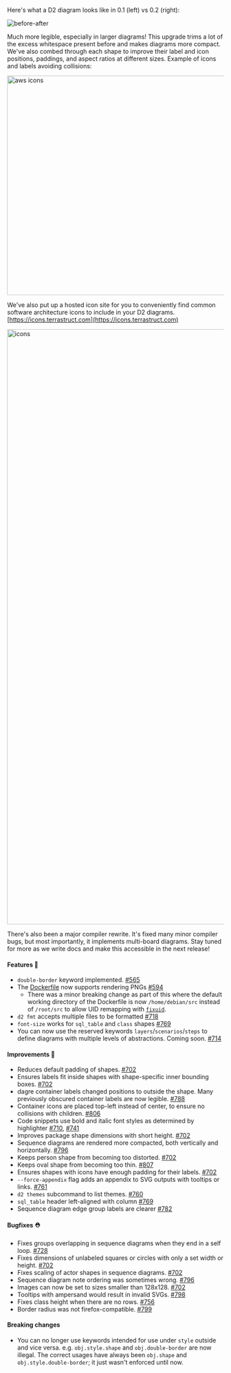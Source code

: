 Here's what a D2 diagram looks like in 0.1 (left) vs 0.2 (right):

![before-after](https://user-images.githubusercontent.com/3120367/218556631-829047e5-e2f7-43e5-b98e-e81b4f76bdb2.jpg)


Much more legible, especially in larger diagrams! This upgrade trims a lot of the excess whitespace present before and makes diagrams more compact. We've also combed through each shape to improve their label and icon positions, paddings, and aspect ratios at different sizes. Example of icons and labels avoiding collisions:

<img width="509" alt="aws icons" src="https://user-images.githubusercontent.com/3120367/218557539-0e9ef284-363c-43d6-bc8d-157768a57aca.png">

We've also put up a hosted icon site for you to conveniently find common software architecture icons to include in your D2 diagrams. [https://icons.terrastruct.com](https://icons.terrastruct.com)

<img width="1380" alt="icons" src="https://user-images.githubusercontent.com/3120367/218560291-a9123142-5840-4fbe-95f7-78b1b539cc23.png">

There's also been a major compiler rewrite. It's fixed many minor compiler bugs, but most importantly, it implements multi-board diagrams. Stay tuned for more as we write docs and make this accessible in the next release!


#### Features 🚀

- `double-border` keyword implemented. [#565](https://github.com/terrastruct/d2/pull/565)
- The [Dockerfile](./docs/INSTALL.md#docker) now supports rendering PNGs [#594](https://github.com/terrastruct/d2/issues/594)
  - There was a minor breaking change as part of this where the default working directory of the Dockerfile is now `/home/debian/src` instead of `/root/src` to allow UID remapping with [`fixuid`](https://github.com/boxboat/fixuid).
- `d2 fmt` accepts multiple files to be formatted [#718](https://github.com/terrastruct/d2/issues/718)
- `font-size` works for `sql_table` and `class` shapes [#769](https://github.com/terrastruct/d2/issues/769)
- You can now use the reserved keywords `layers`/`scenarios`/`steps` to define diagrams with multiple levels of abstractions. Coming soon. [#714](https://github.com/terrastruct/d2/pull/714)

#### Improvements 🧹

- Reduces default padding of shapes. [#702](https://github.com/terrastruct/d2/pull/702)
- Ensures labels fit inside shapes with shape-specific inner bounding boxes. [#702](https://github.com/terrastruct/d2/pull/702)
- dagre container labels changed positions to outside the shape. Many previously obscured container labels are now legible. [#788](https://github.com/terrastruct/d2/pull/788)
- Container icons are placed top-left instead of center, to ensure no collisions with children. [#806](https://github.com/terrastruct/d2/pull/806)
- Code snippets use bold and italic font styles as determined by highlighter [#710](https://github.com/terrastruct/d2/issues/710), [#741](https://github.com/terrastruct/d2/issues/741)
- Improves package shape dimensions with short height. [#702](https://github.com/terrastruct/d2/pull/702)
- Sequence diagrams are rendered more compacted, both vertically and horizontally. [#796](https://github.com/terrastruct/d2/pull/796)
- Keeps person shape from becoming too distorted. [#702](https://github.com/terrastruct/d2/pull/702)
- Keeps oval shape from becoming too thin. [#807](https://github.com/terrastruct/d2/pull/807)
- Ensures shapes with icons have enough padding for their labels. [#702](https://github.com/terrastruct/d2/pull/702)
- `--force-appendix` flag adds an appendix to SVG outputs with tooltips or links. [#761](https://github.com/terrastruct/d2/pull/761)
- `d2 themes` subcommand to list themes. [#760](https://github.com/terrastruct/d2/pull/760)
- `sql_table` header left-aligned with column [#769](https://github.com/terrastruct/d2/pull/769)
- Sequence diagram edge group labels are clearer [#782](https://github.com/terrastruct/d2/pull/782)

#### Bugfixes ⛑️

- Fixes groups overlapping in sequence diagrams when they end in a self loop. [#728](https://github.com/terrastruct/d2/pull/728)
- Fixes dimensions of unlabeled squares or circles with only a set width or height. [#702](https://github.com/terrastruct/d2/pull/702)
- Fixes scaling of actor shapes in sequence diagrams. [#702](https://github.com/terrastruct/d2/pull/702)
- Sequence diagram note ordering was sometimes wrong. [#796](https://github.com/terrastruct/d2/pull/796)
- Images can now be set to sizes smaller than 128x128. [#702](https://github.com/terrastruct/d2/pull/702)
- Tooltips with ampersand would result in invalid SVGs. [#798](https://github.com/terrastruct/d2/pull/798)
- Fixes class height when there are no rows. [#756](https://github.com/terrastruct/d2/pull/756)
- Border radius was not firefox-compatible. [#799](https://github.com/terrastruct/d2/pull/799)

#### Breaking changes

- You can no longer use keywords intended for use under `style` outside and vice versa. e.g. `obj.style.shape` and `obj.double-border` are now illegal. The correct usages have always been `obj.shape` and `obj.style.double-border`; it just wasn't enforced until now.
